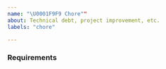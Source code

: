 ```yaml
---
name: "\U0001F9F9 Chore""
about: Technical debt, project improvement, etc.
labels: "chore"

---
```


### Requirements
